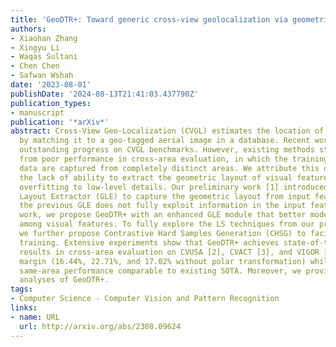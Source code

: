 ```yaml
---
title: 'GeoDTR+: Toward generic cross-view geolocalization via geometric disentanglement'
authors:
- Xiaohan Zhang
- Xingyu Li
- Waqas Sultani
- Chen Chen
- Safwan Wshah
date: '2023-08-01'
publishDate: '2024-08-13T21:41:03.437790Z'
publication_types:
- manuscript
publication: '*arXiv*'
abstract: Cross-View Geo-Localization (CVGL) estimates the location of a ground image
  by matching it to a geo-tagged aerial image in a database. Recent works achieve
  outstanding progress on CVGL benchmarks. However, existing methods still suffer
  from poor performance in cross-area evaluation, in which the training and testing
  data are captured from completely distinct areas. We attribute this deficiency to
  the lack of ability to extract the geometric layout of visual features and models’
  overfitting to low-level details. Our preliminary work [1] introduced a Geometric
  Layout Extractor (GLE) to capture the geometric layout from input features. However,
  the previous GLE does not fully exploit information in the input feature. In this
  work, we propose GeoDTR+ with an enhanced GLE module that better models the correlations
  among visual features. To fully explore the LS techniques from our preliminary work,
  we further propose Contrastive Hard Samples Generation (CHSG) to facilitate model
  training. Extensive experiments show that GeoDTR+ achieves state-of-the-art (SOTA)
  results in cross-area evaluation on CVUSA [2], CVACT [3], and VIGOR [4] by a large
  margin (16.44%, 22.71%, and 17.02% without polar transformation) while keeping the
  same-area performance comparable to existing SOTA. Moreover, we provide detailed
  analyses of GeoDTR+.
tags:
- Computer Science - Computer Vision and Pattern Recognition
links:
- name: URL
  url: http://arxiv.org/abs/2308.09624
---
```

